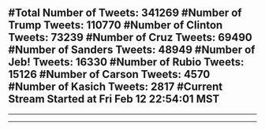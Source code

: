 #Total Number of Tweets: 341269 
#Number of Trump Tweets: 110770
#Number of Clinton Tweets: 73239
#Number of Cruz Tweets: 69490
#Number of Sanders Tweets: 48949
#Number of Jeb! Tweets: 16330
#Number of Rubio Tweets: 15126
#Number of Carson Tweets: 4570
#Number of Kasich Tweets: 2817
#Current Stream Started at Fri Feb 12 22:54:01 MST
---
---
---
